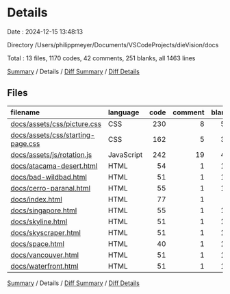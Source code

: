 # Details

Date : 2024-12-15 13:48:13

Directory /Users/philippmeyer/Documents/VSCodeProjects/dieVision/docs

Total : 13 files,  1170 codes, 42 comments, 251 blanks, all 1463 lines

[Summary](results.md) / Details / [Diff Summary](diff.md) / [Diff Details](diff-details.md)

## Files
| filename | language | code | comment | blank | total |
| :--- | :--- | ---: | ---: | ---: | ---: |
| [docs/assets/css/picture.css](/docs/assets/css/picture.css) | CSS | 230 | 8 | 51 | 289 |
| [docs/assets/css/starting-page.css](/docs/assets/css/starting-page.css) | CSS | 162 | 5 | 36 | 203 |
| [docs/assets/js/rotation.js](/docs/assets/js/rotation.js) | JavaScript | 242 | 19 | 47 | 308 |
| [docs/atacama-desert.html](/docs/atacama-desert.html) | HTML | 54 | 1 | 12 | 67 |
| [docs/bad-wildbad.html](/docs/bad-wildbad.html) | HTML | 51 | 1 | 12 | 64 |
| [docs/cerro-paranal.html](/docs/cerro-paranal.html) | HTML | 55 | 1 | 13 | 69 |
| [docs/index.html](/docs/index.html) | HTML | 77 | 1 | 8 | 86 |
| [docs/singapore.html](/docs/singapore.html) | HTML | 55 | 1 | 12 | 68 |
| [docs/skyline.html](/docs/skyline.html) | HTML | 51 | 1 | 13 | 65 |
| [docs/skyscraper.html](/docs/skyscraper.html) | HTML | 51 | 1 | 12 | 64 |
| [docs/space.html](/docs/space.html) | HTML | 40 | 1 | 11 | 52 |
| [docs/vancouver.html](/docs/vancouver.html) | HTML | 51 | 1 | 12 | 64 |
| [docs/waterfront.html](/docs/waterfront.html) | HTML | 51 | 1 | 12 | 64 |

[Summary](results.md) / Details / [Diff Summary](diff.md) / [Diff Details](diff-details.md)